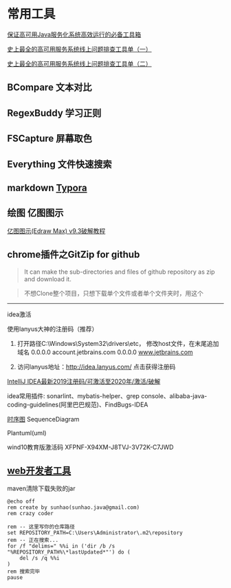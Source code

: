 # 常用工具
[保证高可用Java服务化系统高效运行的必备工具箱](https://mp.weixin.qq.com/s/uDqUqovc2ZwrM8Tuu2qhpg)

[史上最全的高可用服务系统线上问题排查工具单（一）](https://mp.weixin.qq.com/s/d_Tl6eiTmpde6eGT5pTaCg)

[史上最全的高可用服务系统线上问题排查工具单（二）](https://mp.weixin.qq.com/s/6EBgu__zwkYbGDjnVsbDlQ)

## BCompare 文本对比

## RegexBuddy 学习正则

## FSCapture 屏幕取色

## Everything 文件快速搜索 

## markdown [Typora](https://www.typora.io/)

## 绘图 亿图图示

[ 亿图图示(Edraw Max) v9.3破解教程](http://www.zdfans.com/html/17131.html)

## chrome插件之GitZip for github

> It can make the sub-directories and files of github repository as zip and download it.

> 不想Clone整个项目，只想下载单个文件或者单个文件夹时，用这个

-------------------
idea激活

使用lanyus大神的注册码（推荐）
1. 打开路径C:\Windows\System32\drivers\etc，
    修改host文件，在末尾追加域名 
	0.0.0.0 account.jetbrains.com
	0.0.0.0 www.jetbrains.com

2. 访问lanyus地址：http://idea.lanyus.com/
    点击获得注册码

[IntelliJ IDEA最新2019注册码/可激活至2020年/激活/破解](https://blog.csdn.net/wdy_2099/article/details/89164387)

idea常用插件:
sonarlint、mybatis-helper、grep console、alibaba-java-coding-guidelines(阿里巴巴规范)、FindBugs-IDEA
  
[时序图](https://blog.csdn.net/fly_zxy/article/details/80911942)
SequenceDiagram    

Plantuml(uml)


wind10教育版激活码
XFPNF-X94XM-J8TVJ-3V72K-C7JWD

[web开发者工具](https://developers.weixin.qq.com/miniprogram/dev/devtools/download.html)
-----------------
maven清除下载失败的jar
```
@echo off  
rem create by sunhao(sunhao.java@gmail.com)  
rem crazy coder  
    
rem -- 这里写你的仓库路径  
set REPOSITORY_PATH=C:\Users\Administrator\.m2\repository
rem -- 正在搜索...  
for /f "delims=" %%i in ('dir /b /s "%REPOSITORY_PATH%\*lastUpdated*"') do (  
    del /s /q %%i  
)  
rem 搜索完毕  
pause
```    